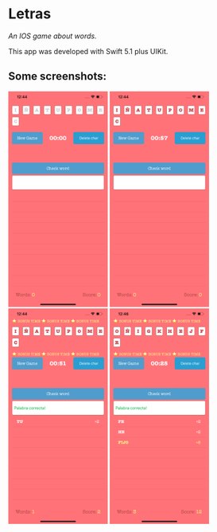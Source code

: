 # Letras
*An IOS game about words.*

This app was developed with Swift 5.1 plus UIKit.

## Some screenshots:

<img src="images_readme/0.png" alt="drawing" width="200"/>  <img src="images_readme/1.png" alt="drawing" width="200"/>
<img src="images_readme/2.png" alt="drawing" width="200"/>  <img src="images_readme/3.png" alt="drawing" width="200"/>




